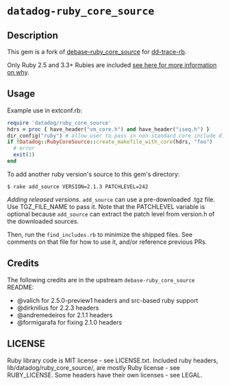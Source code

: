 # `datadog-ruby_core_source`

## Description

This gem is a fork of [debase-ruby\_core\_source](https://github.com/ruby-debug/debase-ruby_core_source/) for [dd-trace-rb](https://github.com/DataDog/dd-trace-rb).

Only Ruby 2.5 and 3.3+ Rubies are included [see here for more information on why](https://github.com/DataDog/dd-trace-rb/blob/master/ext/datadog_profiling_native_extension/NativeExtensionDesign.md#usage-of-private-vm-headers).

## Usage

Example use in extconf.rb:

```ruby
require 'datadog/ruby_core_source'
hdrs = proc { have_header("vm_core.h") and have_header("iseq.h") }
dir_config("ruby") # allow user to pass in non-standard core include directory
if !Datadog::RubyCoreSource::create_makefile_with_core(hdrs, "foo")
  # error
  exit(1)
end
```

To add another ruby version's source to this gem's directory:

    $ rake add_source VERSION=2.1.3 PATCHLEVEL=242

_Adding released versions_. `add_source` can use a pre-downloaded .tgz file. Use TGZ_FILE_NAME to pass it. Note that the PATCHLEVEL variable is optional because `add_source` can extract the patch level from version.h of the downloaded sources.

Then, run the `find_includes.rb` to minimize the shipped files. See comments on that file for how to use it, and/or reference previous PRs.

## Credits

The following credits are in the upstream `debase-ruby_core_source` README:

* @valich for 2.5.0-preview1 headers and src-based ruby support
* @dirknilius for 2.2.3 headers
* @andremedeiros for 2.1.1 headers
* @formigarafa for fixing 2.1.0 headers

## LICENSE
Ruby library code is MIT license - see LICENSE.txt.  Included ruby headers,
lib/datadog/ruby\_core\_source/, are mostly Ruby license - see RUBY\_LICENSE. Some headers have their own licenses - see LEGAL.
